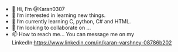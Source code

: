 - 👋 Hi, I’m @Karan0307
- 👀 I’m interested in learning new things. 
- 🌱 I’m currently learning C, python, C# and HTML.
- 💞️ I’m looking to collaborate on ...
- 📫 How to reach me... You can message me on my LinkedIn:https://www.linkedin.com/in/karan-varshney-08786b202

<!---
Karan0307/Karan0307 is a ✨ special ✨ repository because its `README.md` (this file) appears on your GitHub profile.
You can click the Preview link to take a look at your changes.
--->
